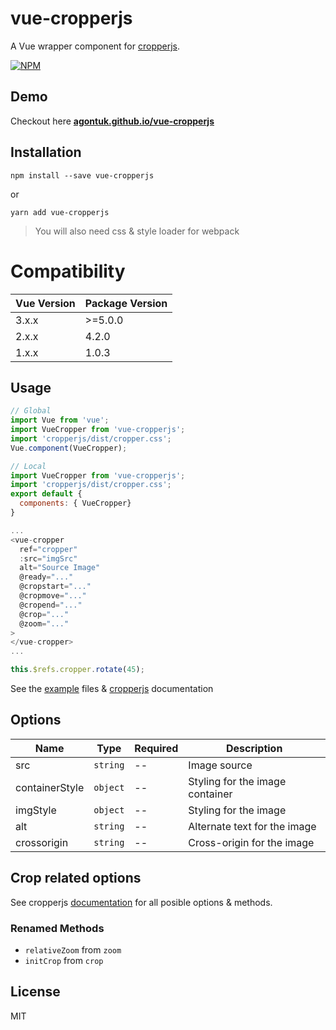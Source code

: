 # vue-cropperjs

A Vue wrapper component for [cropperjs](https://github.com/fengyuanchen/cropperjs).

[![NPM](https://nodei.co/npm/vue-cropperjs.png?downloads=true)](https://nodei.co/npm/vue-cropperjs/)

## Demo

Checkout here **[agontuk.github.io/vue-cropperjs](https://agontuk.github.io/vue-cropperjs/)**

## Installation

```shell
npm install --save vue-cropperjs
```
or
```
yarn add vue-cropperjs
```
> You will also need css & style loader for webpack

# Compatibility
| Vue Version | Package Version |
| ---------- | --------------- |
| 3.x.x      | >=5.0.0         |
| 2.x.x      | 4.2.0           |
| 1.x.x      | 1.0.3           |

## Usage

```js
// Global
import Vue from 'vue';
import VueCropper from 'vue-cropperjs';
import 'cropperjs/dist/cropper.css';
Vue.component(VueCropper);

// Local
import VueCropper from 'vue-cropperjs';
import 'cropperjs/dist/cropper.css';
export default {
  components: { VueCropper}
}

...
<vue-cropper
  ref="cropper"
  :src="imgSrc"
  alt="Source Image"
  @ready="..."
  @cropstart="..."
  @cropmove="..."
  @cropend="..."
  @crop="..."
  @zoom="..."
>
</vue-cropper>
...

this.$refs.cropper.rotate(45);
```

See the [example](https://github.com/Agontuk/vue-cropperjs/tree/master/example) files & [cropperjs](https://github.com/fengyuanchen/cropperjs#cropperjs) documentation

## Options

| Name           | Type     | Required | Description                     |
| -------------- | -------- | -------- | ------------------------------- |
| src            | `string` | --       | Image source                    |
| containerStyle | `object` | --       | Styling for the image container |
| imgStyle       | `object` | --       | Styling for the image           |
| alt            | `string` | --       | Alternate text for the image    |
| crossorigin    | `string` | --       | Cross-origin for the image      |

## Crop related options

See cropperjs [documentation](https://github.com/fengyuanchen/cropperjs#options) for all posible options & methods.

### Renamed Methods

- `relativeZoom` from `zoom`
- `initCrop` from `crop`

## License

MIT
